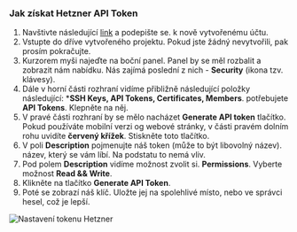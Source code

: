 ### Jak získat Hetzner API Token
1.  Navštivte následující [link](https://console.hetzner.cloud/) a podepište se.
    k nově vytvořenému účtu.
2.  Vstupte do dříve vytvořeného projektu. Pokud jste žádný nevytvořili,
    pak prosím pokračujte.
3.  Kurzorem myši najeďte na boční panel. Panel by se měl rozbalit a zobrazit nám
    nabídku. Nás zajímá poslední z nich - **Security** (ikona tzv.
    klávesy).
4.  Dále v horní části rozhraní vidíme přibližně následující položky
    následující: ***SSH Keys, API Tokens, Certificates, Members**.
    potřebujete **API Tokens**. Klepněte na něj.
5.  V pravé části rozhraní by se mělo nacházet **Generate API
    token** tlačítko. Pokud používáte mobilní verzi og webové stránky, v části
    pravém dolním rohu uvidíte **červený křížek**. Stiskněte toto tlačítko.
6.  V poli **Description** pojmenujte náš token (může to být libovolný název).
    název, který se vám líbí. Na podstatu to nemá vliv.
7.  Pod polem **Description** vidíme možnost zvolit si.
    **Permissions**. Vyberte možnost **Read && Write**.
8.  Klikněte na tlačítko **Generate API Token**.
9.  Poté se zobrazí náš klíč. Uložte jej na spolehlivé místo,
    nebo ve správci hesel, což je lepší.

![Nastavení tokenu Hetzner](resource:assets/images/gifs/Hetzner.gif)
